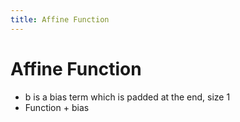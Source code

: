 ```yaml
---
title: Affine Function
---
```


# Affine Function
- b is a bias term which is padded at the end, size 1
- Function + bias






















































































